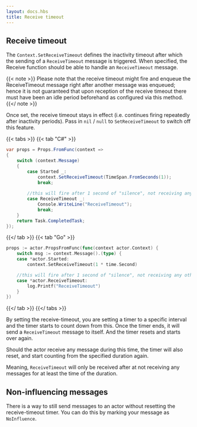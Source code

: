 ```yaml
---
layout: docs.hbs
title: Receive timeout
---
```


## Receive timeout

The `Context.SetReceiveTimeout` defines the inactivity timeout after which the sending of a `ReceiveTimeout` message is triggered. When specified, the Receive function should be able to handle an `ReceiveTimeout` message.

{{< note >}}
Please note that the receive timeout might fire and enqueue the ReceiveTimeout message right after another message was enqueued; hence it is not guaranteed that upon reception of the receive timeout there must have been an idle period beforehand as configured via this method.
{{</ note >}}

Once set, the receive timeout stays in effect (i.e. continues firing repeatedly after inactivity periods). Pass in `nil` / `null` to `SetReceiveTimeout` to switch off this feature.

{{< tabs >}}
{{< tab "C#" >}}
```csharp
var props = Props.FromFunc(context =>
{
    switch (context.Message)
    {
        case Started _:
            context.SetReceiveTimeout(TimeSpan.FromSeconds(1));
            break;
        
        //this will fire after 1 second of "silence", not receiving any other messages
        case ReceiveTimeout _:           
            Console.WriteLine("ReceiveTimeout");
            break;        
    }
    return Task.CompletedTask;
});
```
{{</ tab >}}
{{< tab "Go" >}}
```go
props := actor.PropsFromFunc(func(context actor.Context) {
    switch msg := context.Message().(type) {
    case *actor.Started:
        context.SetReceiveTimeout(1 * time.Second)

    //this will fire after 1 second of "silence", not receiving any other messages
    case *actor.ReceiveTimeout:
        log.Printf("ReceiveTimeout")
    }
})
```
{{</ tab >}}
{{</ tabs >}}

By setting the receive-timeout, you are setting a timer to a specific interval and the timer starts to count down from this.
Once the timer ends, it will send a `ReceiveTimeout` message to itself.
And the timer resets and starts over again.

Should the actor receive any message during this time, the timer will also reset, and start counting from the specified duration again.

Meaning, `ReceiveTimeout` will only be received after at not receiving any messages for at least the time of the duration.

## Non-influencing messages

There is a way to still send messages to an actor without resetting the receive-timeout timer.
You can do this by marking your message as `NoInfluence`.

